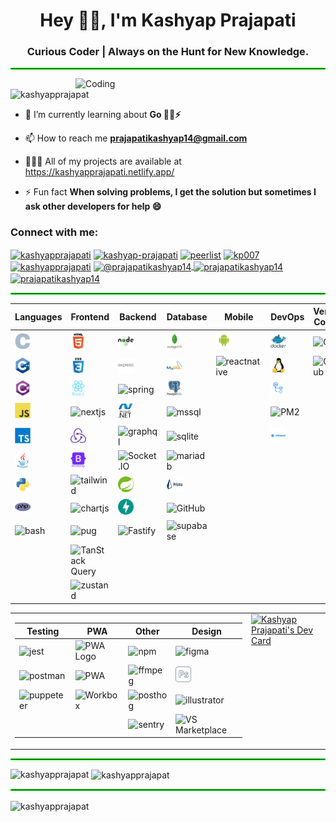 <h1 align="center">Hey 👋🏻, I'm Kashyap Prajapati</h1>
<h3 align="center">Curious Coder | Always on the Hunt for New Knowledge.</h3>
<hr style="border: 1px solid #00FF00;">

<img align="right" alt="Coding" width="400" src="https://media1.tenor.com/m/NOYF3f82b_gAAAAC/programmer.gif">
<p align="left"> <img src="https://komarev.com/ghpvc/?username=kashyapprajapat&label=Profile%20views&color=0e75b6&style=flat" alt="kashyapprajapat" /> </p>


- 🌱 I’m currently learning about **Go 🐹🔄⚡**

- 📫 How to reach me **prajapatikashyap14@gmail.com**

- 👨🏻‍💻 All of my projects are available at https://kashyapprajapati.netlify.app/

- ⚡ Fun fact **When solving problems, I get the solution but sometimes I ask other developers for help 😄**




<h3 align="left">Connect with me:</h3>
<p align="left">
<a href="https://app.daily.dev/kashyapprajapati" target="blank"><img align="center" src="https://raw.githubusercontent.com/rahuldkjain/github-profile-readme-generator/master/src/images/icons/Social/devto.svg" alt="kashyapprajapati" height="30" width="40" /></a>
<a href="https://linkedin.com/in/kashyap-prajapati" target="blank"><img align="center" src="https://raw.githubusercontent.com/rahuldkjain/github-profile-readme-generator/master/src/images/icons/Social/linked-in-alt.svg" alt="kashyap-prajapati" height="30" width="40" /></a>
<a href="https://peerlist.io/kashyap_kp" target="blank"><img align="center" src="https://peerlist.io/favicon.ico" alt="peerlist" height="30" width="30" /></a>
<a href="https://hashnode.com/@kp007" target="blank">
  <img align="center" src="https://cdn.hashnode.com/res/hashnode/image/upload/v1611902473383/CDyAuTy75.png" alt="kp007" height="30" width="30" />
</a>
<a href="https://www.hackerrank.com/profile/prajapatikashya2" target="blank"><img align="center" src="https://raw.githubusercontent.com/rahuldkjain/github-profile-readme-generator/master/src/images/icons/Social/hackerrank.svg" alt="kashyapprajapati" height="30" width="40" /></a>
<a href="https://medium.com/@prajapatikashyap14" target="blank">
  <img align="center" src="https://raw.githubusercontent.com/rahuldkjain/github-profile-readme-generator/master/src/images/icons/Social/medium.svg" alt="@prajapatikashyap14" height="30" width="40" />
</a>
<a href="https://www.leetcode.com/prajapatikashyap14" target="blank"><img align="center" src="https://raw.githubusercontent.com/rahuldkjain/github-profile-readme-generator/master/src/images/icons/Social/leet-code.svg" alt="prajapatikashyap14" height="30" width="40" /></a>
<a href="https://auth.geeksforgeeks.org/user/prajapatikashyap14" target="blank"><img align="center" src="https://raw.githubusercontent.com/rahuldkjain/github-profile-readme-generator/master/src/images/icons/Social/geeks-for-geeks.svg" alt="prajapatikashyap14" height="30" width="40" /></a>
</p>




<hr style="border: 1px solid #00FF00;">

| Languages | Frontend | Backend | Database | Mobile | DevOps | Version Control | Desktop | Browser Extensions | BaaS |
|-----------|----------|---------|----------|--------|--------|-----------------|---------|-------------------|------|
| <img src="https://raw.githubusercontent.com/devicons/devicon/master/icons/c/c-original.svg" alt="c" width="25" height="25"/> | <img src="https://raw.githubusercontent.com/devicons/devicon/master/icons/html5/html5-original-wordmark.svg" alt="html5" width="25" height="25"/> | <img src="https://raw.githubusercontent.com/devicons/devicon/master/icons/nodejs/nodejs-original-wordmark.svg" alt="nodejs" width="25" height="25"/> | <img src="https://raw.githubusercontent.com/devicons/devicon/master/icons/mongodb/mongodb-original-wordmark.svg" alt="mongodb" width="25" height="25"/> | <img src="https://raw.githubusercontent.com/devicons/devicon/master/icons/android/android-original-wordmark.svg" alt="android" width="25" height="25"/> | <img src="https://raw.githubusercontent.com/devicons/devicon/master/icons/docker/docker-original-wordmark.svg" alt="docker" width="25" height="25"/> | <img src="https://git-scm.com/images/logos/downloads/Git-Icon-1788C.png" alt="Git" width="25" height="25"/> | <img src="https://raw.githubusercontent.com/devicons/devicon/master/icons/electron/electron-original.svg" alt="electron" width="25" height="25"/> | <img src="https://fonts.gstatic.com/s/i/productlogos/chrome_store/v7/192px.svg" alt="Chrome" width="25" height="25"/> | <img src="https://www.vectorlogo.zone/logos/firebase/firebase-icon.svg" alt="firebase" width="25" height="25"/> |
| <img src="https://raw.githubusercontent.com/devicons/devicon/master/icons/cplusplus/cplusplus-original.svg" alt="cplusplus" width="25" height="25"/> | <img src="https://raw.githubusercontent.com/devicons/devicon/master/icons/css3/css3-original-wordmark.svg" alt="css3" width="25" height="25"/> | <img src="https://raw.githubusercontent.com/devicons/devicon/master/icons/express/express-original-wordmark.svg" alt="express" width="25" height="25"/> | <img src="https://raw.githubusercontent.com/devicons/devicon/master/icons/mysql/mysql-original-wordmark.svg" alt="mysql" width="25" height="25"/> | <img src="https://reactnative.dev/img/header_logo.svg" alt="reactnative" width="25" height="25"/> | <img src="https://raw.githubusercontent.com/devicons/devicon/master/icons/linux/linux-original.svg" alt="linux" width="25" height="25"/> | <img src="https://github.githubassets.com/images/modules/logos_page/GitHub-Mark.png" alt="GitHub" width="25" height="25"/> | <img src="https://raw.githubusercontent.com/devicons/devicon/master/icons/java/java-original.svg" alt="AWT" width="25" height="25"/> | <img src="https://www.mozilla.org/media/protocol/img/logos/firefox/browser/logo.eb1324e44442.svg" alt="Firefox" width="25" height="25"/> | <img src="https://www.vectorlogo.zone/logos/appwriteio/appwriteio-icon.svg" alt="appwrite" width="25" height="25"/> |
| <img src="https://raw.githubusercontent.com/devicons/devicon/master/icons/csharp/csharp-original.svg" alt="csharp" width="25" height="25"/> | <img src="https://raw.githubusercontent.com/devicons/devicon/master/icons/react/react-original-wordmark.svg" alt="react" width="25" height="25"/> | <img src="https://www.vectorlogo.zone/logos/springio/springio-icon.svg" alt="spring" width="25" height="25"/> | <img src="https://raw.githubusercontent.com/devicons/devicon/master/icons/postgresql/postgresql-original-wordmark.svg" alt="postgresql" width="25" height="25"/> | | <img src="https://raw.githubusercontent.com/github/explore/main/topics/actions/actions.png" alt="GitHub Actions" width="25" height="25"/> | | <img src="https://upload.wikimedia.org/wikipedia/commons/0/0b/Qt_logo_2016.svg" alt="PyQt" width="25" height="25"/> | <img src="https://upload.wikimedia.org/wikipedia/commons/7/7e/Microsoft_Edge_logo_%282019%29.svg" alt="Edge" width="25" height="25"/> | |
| <img src="https://raw.githubusercontent.com/devicons/devicon/master/icons/javascript/javascript-original.svg" alt="javascript" width="25" height="25"/> | <img src="https://cdn.worldvectorlogo.com/logos/nextjs-2.svg" alt="nextjs" width="25" height="25"/> | <img src="https://raw.githubusercontent.com/devicons/devicon/master/icons/dot-net/dot-net-original-wordmark.svg" alt="dotnet" width="25" height="25"/> | <img src="https://www.svgrepo.com/show/303229/microsoft-sql-server-logo.svg" alt="mssql" width="25" height="25"/> | | <img src="https://pm2.keymetrics.io/assets/pm2-logo-1.png" alt="PM2" width="25" height="25"/> | | <img src="https://upload.wikimedia.org/wikipedia/commons/b/bb/WxWidgets.svg" alt="wxWidgets" width="25" height="25"/> | | |
| <img src="https://raw.githubusercontent.com/devicons/devicon/master/icons/typescript/typescript-original.svg" alt="typescript" width="25" height="25"/> | <img src="https://raw.githubusercontent.com/devicons/devicon/master/icons/redux/redux-original.svg" alt="redux" width="25" height="25"/> | <img src="https://www.vectorlogo.zone/logos/graphql/graphql-icon.svg" alt="graphql" width="25" height="25"/> | <img src="https://www.vectorlogo.zone/logos/sqlite/sqlite-icon.svg" alt="sqlite" width="25" height="25"/> | | <img src="https://raw.githubusercontent.com/devicons/devicon/d00d0969292a6569d45b06d3f350f463a0107b0d/icons/webpack/webpack-original-wordmark.svg" alt="webpack" width="25" height="25"/> | | <img src="https://streamlit.io/images/brand/streamlit-logo-primary-colormark-darktext.png" alt="Streamlit" width="40" height="25"/> | | |
| <img src="https://raw.githubusercontent.com/devicons/devicon/master/icons/java/java-original.svg" alt="java" width="25" height="25"/> | <img src="https://raw.githubusercontent.com/devicons/devicon/master/icons/bootstrap/bootstrap-plain-wordmark.svg" alt="bootstrap" width="25" height="25"/> | <img src="https://socket.io/images/logo.svg" alt="Socket.IO" width="25" height="25"/> | <img src="https://www.vectorlogo.zone/logos/mariadb/mariadb-icon.svg" alt="mariadb" width="25" height="25"/> | | | | | | |
| <img src="https://raw.githubusercontent.com/devicons/devicon/master/icons/python/python-original.svg" alt="python" width="25" height="25"/> | <img src="https://www.vectorlogo.zone/logos/tailwindcss/tailwindcss-icon.svg" alt="tailwind" width="25" height="25"/> | <img src="https://raw.githubusercontent.com/devicons/devicon/master/icons/spring/spring-original.svg" alt="Spring Boot" width="25" height="25"/> | <img src="https://github.com/cncf/landscape/blob/master/hosted_logos/prisma.svg" alt="prisma" width="25" height="25"/> | | | | | | |
| <img src="https://raw.githubusercontent.com/devicons/devicon/master/icons/php/php-original.svg" alt="php" width="25" height="25"/> | <img src="https://www.chartjs.org/media/logo-title.svg" alt="chartjs" width="25" height="25"/> | <img src="https://raw.githubusercontent.com/devicons/devicon/master/icons/fastapi/fastapi-original.svg" alt="FastAPI" width="25" height="25"/> | <img src="https://avatars.githubusercontent.com/u/1529926?s=200&v=4" alt="GitHub" width="25" height="25"/> | | | | | | |
| <img src="https://www.vectorlogo.zone/logos/gnu_bash/gnu_bash-icon.svg" alt="bash" width="25" height="25"/> | <img src="https://cdn.worldvectorlogo.com/logos/pug.svg" alt="pug" width="25" height="25"/> | <img src="https://fastify.dev/img/logos/fastify-white.svg" alt="Fastify" width="40" height="25"/> | <img src="https://www.vectorlogo.zone/logos/supabase/supabase-icon.svg" alt="supabase" width="25" height="25"/> | | | | | | |
| | <img src="https://raw.githubusercontent.com/tanstack/query/main/media/logo.png" alt="TanStack Query" width="25" height="25"/> | | | | | | | | |
| | <img src="https://zustand-demo.pmnd.rs/favicon.ico" alt="zustand" width="25" height="25"/> | | | | | | | | |

<table>
<tr>
<td width="75%">

| Testing | PWA | Other | Design |
|---------|-----|-------|--------|
| <img src="https://www.vectorlogo.zone/logos/jestjsio/jestjsio-icon.svg" alt="jest" width="25" height="25"/> | <img src="https://user-images.githubusercontent.com/3104648/28351989-7f68389e-6c4b-11e7-9bf2-e9fcd4977e7a.png" alt="PWA Logo" width="40" height="25"/> | <img src="https://static-production.npmjs.com/1996fcfdf7ca81ea795f67f093d7f449.png" alt="npm" width="25" height="25"/> | <img src="https://www.vectorlogo.zone/logos/figma/figma-icon.svg" alt="figma" width="25" height="25"/> |
| <img src="https://www.vectorlogo.zone/logos/getpostman/getpostman-icon.svg" alt="postman" width="25" height="25"/> | <img src="https://web-dev.imgix.net/image/FNkVSAX8UDTTQWQkKftSgGe9clO2/Z0YYoFwLkmz37n5G7Rq6.png" alt="PWA" width="25" height="25"/> | <img src="https://upload.wikimedia.org/wikipedia/commons/thumb/5/5f/FFmpeg_Logo_new.svg/300px-FFmpeg_Logo_new.svg.png" alt="ffmpeg" width="60" height="25"/> | <img src="https://raw.githubusercontent.com/devicons/devicon/master/icons/photoshop/photoshop-line.svg" alt="photoshop" width="25" height="25"/> |
| <img src="https://www.vectorlogo.zone/logos/pptrdev/pptrdev-official.svg" alt="puppeteer" width="25" height="25"/> | <img src="https://developers.google.com/web/tools/workbox/images/workbox-logo.png" alt="Workbox" width="25" height="25"/> | <img src="https://posthog.com/brand/posthog-logo.svg" alt="posthog" width="25" height="25"/> | <img src="https://www.vectorlogo.zone/logos/adobe_illustrator/adobe_illustrator-icon.svg" alt="illustrator" width="25" height="25"/> |
| | |<img src="https://avatars.githubusercontent.com/u/1396951?s=200&v=4" alt="sentry" width="25" height="25"/> | <img src="https://marketplace.visualstudio.com/favicon.ico" alt="VS Marketplace" width="25" height="25"/> |

</td>
<td width="25%" rowspan="2" style="vertical-align: top;">


<a href="https://app.daily.dev/kashyapprajapati">
  <img src="https://api.daily.dev/devcards/v2/ejOLtUi3uMAaN8BrdksTl.png?type=default&r=dj9" width="350" alt="Kashyap Prajapati's Dev Card" hight="250"/>
</a>

</td>
</tr>
</table>

<hr style="border: 1px solid #00FF00;">


<p><img align="left" src="https://github-readme-stats.vercel.app/api/top-langs?username=kashyapprajapat&show_icons=true&locale=en&layout=compact" alt="kashyapprajapat" /></p>


<p>&nbsp;<img align="center" src="https://github-readme-stats.vercel.app/api?username=kashyapprajapat&show_icons=true&locale=en" alt="kashyapprajapat" /></p>

<hr style="border: 1px solid #00FF00;">

<p><img align="center" src="https://github-readme-streak-stats.herokuapp.com/?user=kashyapprajapat&" alt="kashyapprajapat" /></p>


